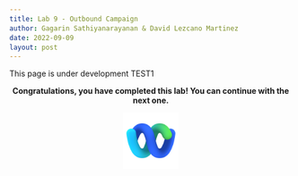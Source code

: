 ```yaml
---
title: Lab 9 - Outbound Campaign
author: Gagarin Sathiyanarayanan & David Lezcano Martinez
date: 2022-09-09
layout: post
---
```


This page is under development
TEST1


<p style="text-align:center"><strong>Congratulations, you have completed this lab! You can continue with the next one.</strong></p>
		
<p style="text-align:center;"><img src="/assets/gitbook/images/webex.png" width="100"></p>	
